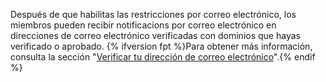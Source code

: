 Después de que habilitas las restricciones por correo electrónico, los miembros pueden recibir notificacions por correo electrónico en direcciones de correo electrónico verificadas con dominios que hayas verificado o aprobado. {% ifversion fpt %}Para obtener más información, consulta la sección "[Verificar tu dirección de correo electrónico](/github/getting-started-with-github/verifying-your-email-address)".{% endif %}
